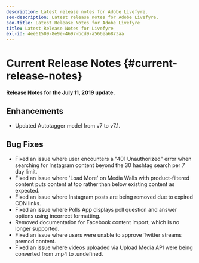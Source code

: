 ```yaml
---
description: Latest release notes for Adobe Livefyre.
seo-description: Latest release notes for Adobe Livefyre.
seo-title: Latest Release Notes for Adobe Livefyre
title: Latest Release Notes for Livefyre
exl-id: 4ee61509-8e9e-4697-bcd9-a566ea6873aa
---
```

# Current Release Notes {#current-release-notes}

**Release Notes for the July 11, 2019 update.**

## Enhancements

* Updated Autotagger model from v7 to v7.1.

## Bug Fixes

* Fixed an issue where user encounters a "401 Unauthorized" error when searching for Instagram content beyond the 30 hashtag search per 7 day limit.
* Fixed an issue where 'Load More' on Media Walls with product-filtered content puts content at top rather than below existing content as expected.
* Fixed an issue where Instagram posts are being removed due to expired CDN links.
* Fixed an issue where Polls App displays poll question and answer options using incorrect formatting.
* Removed documentation for Facebook content import, which is no longer supported.
* Fixed an issue where users were unable to approve Twitter streams premod content.
* Fixed an issue where videos uploaded via Upload Media API were being converted from .mp4 to .undefined.
